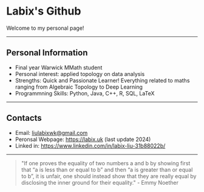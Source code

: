 # Labix's Github

Welcome to my personal page! 

---

## Personal Information

- Final year Warwick MMath student
- Personal interest: applied topology on data analysis
- Strengths: Quick and Passionate Learner! Everything related to maths ranging from Algebraic Topology to Deep Learning
- Programmning Skills: Python, Java, C++, R, SQL, LaTeX

---

## Contacts

- Email: liulabixwk@gmail.com
- Peronsal Webpage: https://labix.uk (last update 2024)
- Linked in: https://www.linkedin.com/in/labix-liu-31b88022b/

---

> "If one proves the equality of two numbers a and b by showing first that “a is less than or equal to b” and then “a is greater than or equal to b”, it is unfair, one should instead show that they are really equal by disclosing the inner ground for their equality." - Emmy Noether
